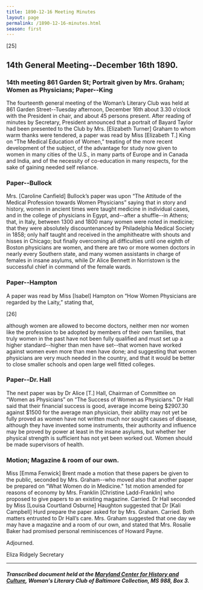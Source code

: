 ```yaml
---
title: 1890-12-16 Meeting Minutes
layout: page
permalink: /1890-12-16-minutes.html
season: first
---
```


<style>
    #maincontent{
        font-size:1.4em;
    }
</style>
[25]

## 14th General Meeting--December 16th 1890.

### 14th meeting 861 Garden St; Portrait given by Mrs. Graham; Women as Physicians; Paper--King

The fourteenth general meeting of the Woman’s Literary Club was held at 861 Garden Street--Tuesday afternoon, December 16th about 3.30 o’clock with the President in chair, and about 45 persons present. After reading of minutes by Secretary, President announced that a portrait of Bayard Taylor had been presented to the Club by Mrs. [Elizabeth Turner] Graham to whom warm thanks were tendered, a paper was read by Miss [Elizabeth T.] King on “The Medical Education of Women,” treating of the more recent development of the subject, of the advantage for study now given to women in many cities of the U.S., in many parts of Europe and in Canada and India, and of the necessity of co-education in many respects, for the sake of gaining needed self reliance.

### Paper--Bullock

Mrs. [Caroline Canfield] Bullock’s paper was upon “The Attitude of the Medical Profession towards Women Physicians” saying that in story and history, women in ancient times were taught medicine in individual cases, and in the college of physicians in Egypt, and--after a shuffle--in Athens; that, in Italy, between 1300 and 1800 many women were noted in medicine; that they were absolutely discountenanced by Philadelphia Medical Society in 1858; only half taught and received in the amphitheatre with shouts and hisses in Chicago; but finally overcoming all difficulties until one eighth of Boston physicians are women, and there are two or more women doctors in nearly every Southern state, and many women assistants in charge of females in insane asylums, while Dr Alice Bennett in Norristown is the successful chief in command of the female wards.

### Paper--Hampton

A paper was read by Miss [Isabel] Hampton on “How Women Physicians are regarded by the Laity,” stating that,

[26]

although women are allowed to become doctors, neither men nor women like the profession to be adopted by members of their own families, that truly women in the past have not been fully qualified and must set up a higher standard--higher than men have set--that women have worked against women even more than men have done; and suggesting that women physicians are very much needed in the country, and that it would be better to close smaller schools and open large well fitted colleges.

### Paper--Dr. Hall

The next paper was by Dr Alice [T.] Hall, Chairman of Committee on “Women as Physicians” on “The Success of Women as Physicians." Dr Hall said that their financial success is good, average income being $2907.30 against $1500 for the average man physician, their ability may not yet be fully proved as women have not written much nor sought causes of disease, although they have invented some instruments, their authority and influence may be proved by power at least in the insane asylums, but whether her physical strength is sufficient has not yet been worked out. Women should be made supervisors of health.

### Motion; Magazine & room of our own.

Miss [Emma Fenwick] Brent made a motion that these papers be given to the public, seconded by Mrs. Graham--who moved also that another paper be prepared on “What Women do in Medicine." 1st motion amended for reasons of economy by Mrs. Franklin [Christine Ladd-Franklin] who proposed to give papers to an existing magazine. Carried. Dr Hall seconded by Miss [Louisa Courtland Osburne] Haughton suggested that Dr [Kali Campbell] Hurd prepare the paper asked for by Mrs. Graham. Carried. Both matters entrusted to Dr Hall’s care. Mrs. Graham suggested that one day we may have a magazine and a room of our own, and stated that Mrs. Rosalie Baker had promised personal reminiscences of Howard Payne.

Adjourned.

Eliza Ridgely
Secretary

<hr>

##### Transcribed document held at the [Maryland Center for History and Culture](http://mdhs.org/), Woman's Literary Club of Baltimore Collection, MS 988, Box 3. 